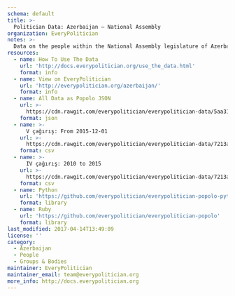 ```yaml
---
schema: default
title: >-
  Politician Data: Azerbaijan — National Assembly
organization: EveryPolitician
notes: >-
  Data on the people within the National Assembly legislature of Azerbaijan.
resources:
  - name: How To Use The Data
    url: 'http://docs.everypolitician.org/use_the_data.html'
    format: info
  - name: View on EveryPolitician
    url: 'http://everypolitician.org/azerbaijan/'
    format: info
  - name: All Data as Popolo JSON
    url: >-
      https://cdn.rawgit.com/everypolitician/everypolitician-data/5aa315f1b2017657459c3a3f09e056701035bc41/data/Azerbaijan/National_Assembly/ep-popolo-v1.0.json
    format: json
  - name: >-
      V çağırış: From 2015-12-01
    url: >-
      https://cdn.rawgit.com/everypolitician/everypolitician-data/7213a2be39768850209b1a75e6c4fac5206739c8/data/Azerbaijan/National_Assembly/term-5.csv
    format: csv
  - name: >-
      IV çağırış: 2010 to 2015
    url: >-
      https://cdn.rawgit.com/everypolitician/everypolitician-data/7213a2be39768850209b1a75e6c4fac5206739c8/data/Azerbaijan/National_Assembly/term-4.csv
    format: csv
  - name: Python
    url: 'https://github.com/everypolitician/everypolitician-popolo-python'
    format: library
  - name: Ruby
    url: 'https://github.com/everypolitician/everypolitician-popolo'
    format: library
last_modified: 2017-04-14T13:49:09
license: ''
category:
  - Azerbaijan
  - People
  - Groups & Bodies
maintainer: EveryPolitician
maintainer_email: team@everypolitician.org
more_info: http://docs.everypolitician.org
---
```

